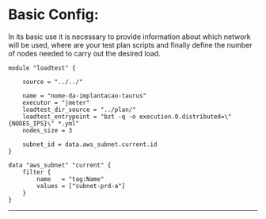 # Basic Config:
    
In its basic use it is necessary to provide information about which network will be used, where are your test plan scripts and finally define the number of nodes needed to carry out the desired load.

```hcl
module "loadtest" {

    source = "../../"

    name = "nome-da-implantacao-taurus"
    executor = "jmeter"
    loadtest_dir_source = "../plan/"
    loadtest_entrypoint = "bzt -q -o execution.0.distributed=\"{NODES_IPS}\" *.yml"
    nodes_size = 3

    subnet_id = data.aws_subnet.current.id
}

data "aws_subnet" "current" {
    filter {
        name   = "tag:Name"
        values = ["subnet-prd-a"]
    }
}
```

---
